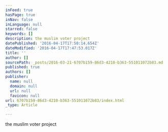 ```yaml
---
inFeed: true
hasPage: true
inNav: false
inLanguage: null
starred: false
keywords: []
description: the muslim voter project
datePublished: '2016-04-17T17:50:14.654Z'
dateModified: '2016-04-17T17:47:53.017Z'
title: ''
author: []
sourcePath: _posts/2016-03-21-6707b159-86d3-4210-b363-551011072b83.md
published: true
authors: []
publisher:
  name: null
  domain: null
  url: null
  favicon: null
url: 6707b159-86d3-4210-b363-551011072b83/index.html
_type: Article

---
```

the muslim voter project